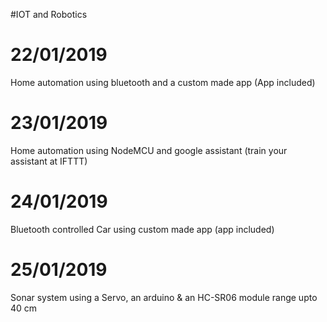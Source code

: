 #IOT and Robotics

# 22/01/2019
Home automation using bluetooth and a custom made app (App included)

# 23/01/2019
Home automation using NodeMCU and google assistant (train your assistant at IFTTT)

# 24/01/2019
Bluetooth controlled Car using custom made app (app included)

# 25/01/2019
Sonar system using a Servo, an arduino & an HC-SR06 module range upto 40 cm
